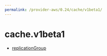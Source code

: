 ```yaml
---
permalink: /provider-aws/0.24/cache/v1beta1/
---
```


# cache.v1beta1



* [replicationGroup](replicationGroup.md)